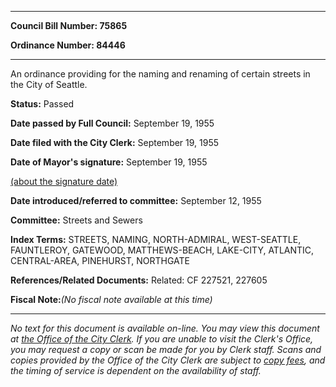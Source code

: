 

********

**Council Bill Number: 75865**
   
**Ordinance Number: 84446**
********

 An ordinance providing for the naming and renaming of certain streets in the City of Seattle.

**Status:** Passed
   
**Date passed by Full Council:** September 19, 1955
   
**Date filed with the City Clerk:** September 19, 1955
   
**Date of Mayor's signature:** September 19, 1955
   
[(about the signature date)](/~public/approvaldate.htm)
   
   
   
**Date introduced/referred to committee:** September 12, 1955
   
**Committee:** Streets and Sewers
   
   
**Index Terms:** STREETS, NAMING, NORTH-ADMIRAL, WEST-SEATTLE, FAUNTLEROY, GATEWOOD, MATTHEWS-BEACH, LAKE-CITY, ATLANTIC, CENTRAL-AREA, PINEHURST, NORTHGATE

**References/Related Documents:** Related: CF 227521, 227605

**Fiscal Note:**_(No fiscal note available at this time)_
********

_No text for this document is available on-line. You may view this document at [the Office of the City Clerk](http://www.seattle.gov/leg/clerk/contactUs.htm). If you are unable to visit the Clerk's Office, you may request a copy or scan be made for you by Clerk staff. Scans and copies provided by the Office of the City Clerk are subject to [copy fees](http://clerk.seattle.gov/~public/clerkfees.htm), and the timing of service is dependent on the availability of staff._

